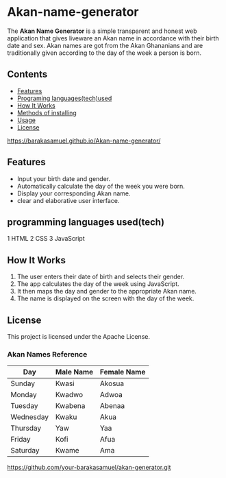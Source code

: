 # Akan-name-generator

The **Akan Name Generator** is a simple transparent and honest web application that gives liveware an Akan name in accordance with their birth date and sex. Akan names are got from the Akan Ghananians and are traditionally given according to the day of the week a person is born.

##  Contents

- [Features](#features)
- [Programing languages(tech)used](#programming-languages(tech)-used)
- [How It Works](#how-it-works)
- [Methods of installing](#Methods-of-installing)
- [Usage](#usage)
- [License](#license)

https://barakasamuel.github.io/Akan-name-generator/

## Features

- Input your birth date and gender.
- Automatically calculate the day of the week you were born.
- Display your corresponding Akan name.
- clear and elaborative user interface.

## programming languages used(tech)

1 HTML
2 CSS
3 JavaScript

## How It Works

1. The user enters their date of birth and selects their gender.
2. The app calculates the day of the week using JavaScript.
3. It then maps the day and gender to the appropriate Akan name.
4. The name is displayed on the screen with the day of the week.
   
## License
This project is licensed under the Apache License.
### Akan Names Reference

| Day       | Male Name | Female Name |
|-----------|-----------|-------------|
| Sunday    | Kwasi     | Akosua      |
| Monday    | Kwadwo    | Adwoa       |
| Tuesday   | Kwabena   | Abenaa      |
| Wednesday | Kwaku     | Akua        |
| Thursday  | Yaw       | Yaa         |
| Friday    | Kofi      | Afua        |
| Saturday  | Kwame     | Ama         |

 https://github.com/your-barakasamuel/akan-generator.git
